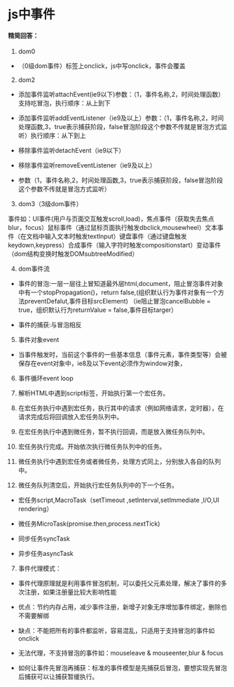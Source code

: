 # js中事件

#### 精简回答：

1. dom0

- （0级dom事件）标签上onclick，js中写onclick，事件会覆盖

2. dom2

- 添加事件监听attachEvent(ie9以下)参数：（1，事件名称,2，时间处理函数）支持吃冒泡，执行顺序：从上到下

- 添加事件监听addEventListener（ie9及以上）参数：（1，事件名称,2，时间处理函数,3，true表示捕获阶段，false冒泡阶段这个参数不传就是冒泡方式监听）执行顺序：从下到上

- 移除事件监听detachEvent（ie9以下）

- 移除事件监听removeEventListener（ie9及以上）

- 参数（1，事件名称,2，时间处理函数,3，true表示捕获阶段，false冒泡阶段这个参数不传就是冒泡方式监听）

3. dom3（3级dom事件）

事件如：UI事件(用户与页面交互触发scroll,load)，焦点事件（获取失去焦点blur，focus）鼠标事件（通过鼠标页面执行触发dbclick,mousewheel）文本事件（在文档中输入文本时触发textInput）键盘事件（通过键盘触发keydown,keypress）合成事件（输入字符时触发compositionstart）变动事件（dom结构变换时触发DOMsubtreeModified）

4. dom事件流

- 事件的冒泡:一层一层往上冒知道最外层html,document，阻止冒泡事件对象中有一个stopPropagation()，return false,(组织默认行为事件对象有一个方法preventDefalut,事件目标srcElement) （ie阻止冒泡cancelBubble = true，组织默认行为returnValue = false,事件目标targer）

- 事件的捕获:与冒泡相反

5. 事件对象event

- 当事件触发时，当前这个事件的一些基本信息（事件元素，事件类型等）会被保存在event对象中，ie8及以下event必须作为window对象，

6. 事件循环event loop

1. 解析HTML中遇到script标签，开始执行第一个宏任务。
2. 在宏任务执行中遇到宏任务，执行其中的请求（例如网络请求，定时器），在请求完成后将回调放入宏任务队列中。
3. 在宏任务执行中遇到微任务，暂不执行回调，而是放入微任务队列中。
4. 宏任务执行完成。开始依次执行微任务队列中的任务。
6. 微任务执行中遇到宏任务或者微任务，处理方式同上，分别放入各自的队列中。
7. 微任务队列清空后，开始执行宏任务队列中的下一个任务。

- 宏任务script,MacroTask（setTimeout ,setInterval,setImmediate ,I/O,UI rendering）

- 微任务MicroTask(promise.then,process.nextTick)

- 同步任务syncTask

- 异步任务asyncTask

7. 事件代理模式：

- 事件代理原理就是利用事件冒泡机制，可以委托父元素处理，解决了事件的多次注册，如果注册量比较大影响性能

- 优点：节约内存占用，减少事件注册，新增子对象无序增加事件绑定，删除也不需要解绑

- 缺点：不能把所有的事件都监听，容易混乱，只适用于支持冒泡的事件如onclick

- 无法代理，不支持冒泡的事件如：mouseleave & mouseenter,blur & focus

- 如何让事件先冒泡再捕获：标准的事件模型是先捕获后冒泡，要想实现先冒泡后捕获可以让捕获暂缓执行。
